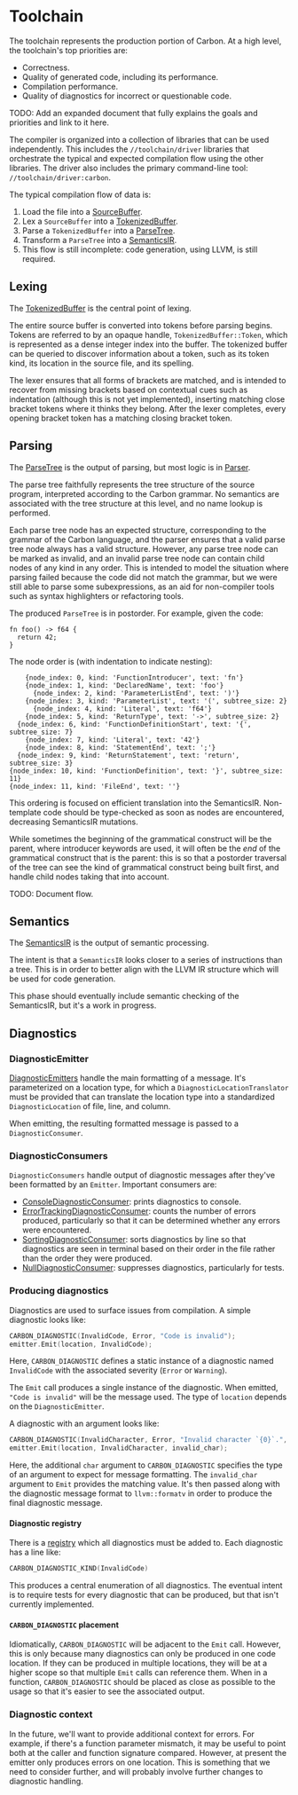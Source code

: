 # Toolchain

<!--
Part of the Carbon Language project, under the Apache License v2.0 with LLVM
Exceptions. See /LICENSE for license information.
SPDX-License-Identifier: Apache-2.0 WITH LLVM-exception
-->

The toolchain represents the production portion of Carbon. At a high level, the
toolchain's top priorities are:

-   Correctness.
-   Quality of generated code, including its performance.
-   Compilation performance.
-   Quality of diagnostics for incorrect or questionable code.

TODO: Add an expanded document that fully explains the goals and priorities and
link to it here.

The compiler is organized into a collection of libraries that can be used
independently. This includes the `//toolchain/driver` libraries that orchestrate
the typical and expected compilation flow using the other libraries. The driver
also includes the primary command-line tool: `//toolchain/driver:carbon`.

The typical compilation flow of data is:

1. Load the file into a [SourceBuffer](source/source_buffer.h).
2. Lex a `SourceBuffer` into a [TokenizedBuffer](lexer/tokenized_buffer.h).
3. Parse a `TokenizedBuffer` into a [ParseTree](parser/parse_tree.h).
4. Transform a `ParseTree` into a [SemanticsIR](semantics/semantics_ir.h).
5. This flow is still incomplete: code generation, using LLVM, is still
   required.

## Lexing

The [TokenizedBuffer](lexer/tokenized_buffer.h) is the central point of lexing.

The entire source buffer is converted into tokens before parsing begins. Tokens
are referred to by an opaque handle, `TokenizedBuffer::Token`, which is
represented as a dense integer index into the buffer. The tokenized buffer can
be queried to discover information about a token, such as its token kind, its
location in the source file, and its spelling.

The lexer ensures that all forms of brackets are matched, and is intended to
recover from missing brackets based on contextual cues such as indentation
(although this is not yet implemented), inserting matching close bracket tokens
where it thinks they belong. After the lexer completes, every opening bracket
token has a matching closing bracket token.

## Parsing

The [ParseTree](parser/parse_tree.h) is the output of parsing, but most logic is
in [Parser](parser/parser.h).

The parse tree faithfully represents the tree structure of the source program,
interpreted according to the Carbon grammar. No semantics are associated with
the tree structure at this level, and no name lookup is performed.

Each parse tree node has an expected structure, corresponding to the grammar of
the Carbon language, and the parser ensures that a valid parse tree node always
has a valid structure. However, any parse tree node can be marked as invalid,
and an invalid parse tree node can contain child nodes of any kind in any order.
This is intended to model the situation where parsing failed because the code
did not match the grammar, but we were still able to parse some subexpressions,
as an aid for non-compiler tools such as syntax highlighters or refactoring
tools.

The produced `ParseTree` is in postorder. For example, given the code:

```carbon
fn foo() -> f64 {
  return 42;
}
```

The node order is (with indentation to indicate nesting):

```
    {node_index: 0, kind: 'FunctionIntroducer', text: 'fn'}
    {node_index: 1, kind: 'DeclaredName', text: 'foo'}
      {node_index: 2, kind: 'ParameterListEnd', text: ')'}
    {node_index: 3, kind: 'ParameterList', text: '(', subtree_size: 2}
      {node_index: 4, kind: 'Literal', text: 'f64'}
    {node_index: 5, kind: 'ReturnType', text: '->', subtree_size: 2}
  {node_index: 6, kind: 'FunctionDefinitionStart', text: '{', subtree_size: 7}
    {node_index: 7, kind: 'Literal', text: '42'}
    {node_index: 8, kind: 'StatementEnd', text: ';'}
  {node_index: 9, kind: 'ReturnStatement', text: 'return', subtree_size: 3}
{node_index: 10, kind: 'FunctionDefinition', text: '}', subtree_size: 11}
{node_index: 11, kind: 'FileEnd', text: ''}
```

This ordering is focused on efficient translation into the SemanticsIR.
Non-template code should be type-checked as soon as nodes are encountered,
decreasing SemanticsIR mutations.

While sometimes the beginning of the grammatical construct will be the parent,
where introducer keywords are used, it will often be the _end_ of the
grammatical construct that is the parent: this is so that a postorder traversal
of the tree can see the kind of grammatical construct being built first, and
handle child nodes taking that into account.

TODO: Document flow.

## Semantics

The [SemanticsIR](semantics/semantics_ir.h) is the output of semantic
processing.

The intent is that a `SemanticsIR` looks closer to a series of instructions than
a tree. This is in order to better align with the LLVM IR structure which will
be used for code generation.

This phase should eventually include semantic checking of the SemanticsIR, but
it's a work in progress.

## Diagnostics

### DiagnosticEmitter

[DiagnosticEmitters](diagnostics/diagnostic_emitter.h) handle the main
formatting of a message. It's parameterized on a location type, for which a
`DiagnosticLocationTranslator` must be provided that can translate the location
type into a standardized `DiagnosticLocation` of file, line, and column.

When emitting, the resulting formatted message is passed to a
`DiagnosticConsumer`.

### DiagnosticConsumers

`DiagnosticConsumers` handle output of diagnostic messages after they've been
formatted by an `Emitter`. Important consumers are:

-   [ConsoleDiagnosticConsumer](diagnostics/diagnostic_emitter.h): prints
    diagnostics to console.
-   [ErrorTrackingDiagnosticConsumer](diagnostics/diagnostic_emitter.h): counts
    the number of errors produced, particularly so that it can be determined
    whether any errors were encountered.
-   [SortingDiagnosticConsumer](diagnostics/sorting_diagnostic_consumer.h):
    sorts diagnostics by line so that diagnostics are seen in terminal based on
    their order in the file rather than the order they were produced.
-   [NullDiagnosticConsumer](diagnostics/null_diagnostics.h): suppresses
    diagnostics, particularly for tests.

### Producing diagnostics

Diagnostics are used to surface issues from compilation. A simple diagnostic
looks like:

```cpp
CARBON_DIAGNOSTIC(InvalidCode, Error, "Code is invalid");
emitter.Emit(location, InvalidCode);
```

Here, `CARBON_DIAGNOSTIC` defines a static instance of a diagnostic named
`InvalidCode` with the associated severity (`Error` or `Warning`).

The `Emit` call produces a single instance of the diagnostic. When emitted,
`"Code is invalid"` will be the message used. The type of `location` depends on
the `DiagnosticEmitter`.

A diagnostic with an argument looks like:

```cpp
CARBON_DIAGNOSTIC(InvalidCharacter, Error, "Invalid character `{0}`.", char);
emitter.Emit(location, InvalidCharacter, invalid_char);
```

Here, the additional `char` argument to `CARBON_DIAGNOSTIC` specifies the type
of an argument to expect for message formatting. The `invalid_char` argument to
`Emit` provides the matching value. It's then passed along with the diagnostic
message format to `llvm::formatv` in order to produce the final diagnostic
message.

#### Diagnostic registry

There is a [registry](diagnostics/diagnostic_registry.def) which all diagnostics
must be added to. Each diagnostic has a line like:

```cpp
CARBON_DIAGNOSTIC_KIND(InvalidCode)
```

This produces a central enumeration of all diagnostics. The eventual intent is
to require tests for every diagnostic that can be produced, but that isn't
currently implemented.

#### `CARBON_DIAGNOSTIC` placement

Idiomatically, `CARBON_DIAGNOSTIC` will be adjacent to the `Emit` call. However,
this is only because many diagnostics can only be produced in one code location.
If they can be produced in multiple locations, they will be at a higher scope so
that multiple `Emit` calls can reference them. When in a function,
`CARBON_DIAGNOSTIC` should be placed as close as possible to the usage so that
it's easier to see the associated output.

### Diagnostic context

In the future, we'll want to provide additional context for errors. For example,
if there's a function parameter mismatch, it may be useful to point both at the
caller and function signature compared. However, at present the emitter only
produces errors on one location. This is something that we need to consider
further, and will probably involve further changes to diagnostic handling.
